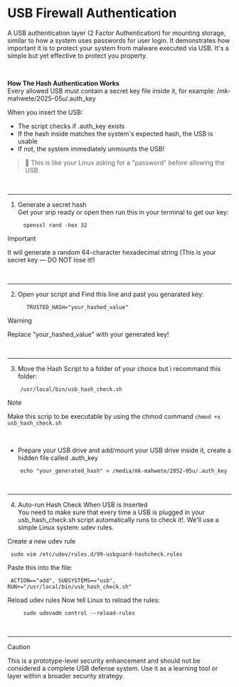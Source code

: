 # USB Firewall Authentication
A USB authentication layer (2 Factor Authentication) for mounting storage, similar to how a system uses passwords for user login. It demonstrates how important it is to protect your system from malware executed via USB. It's a simple but yet effective to protect you property.

<br/>

**How The Hash Authentication Works**<br/>
Every allowed USB must contain a secret key file inside it, for example:
/mk-mahwete/2025-05u/.auth_key

When you insert the USB:

* The script checks if .auth_key exists
* If the hash inside matches the system's expected hash, the USB is usable
* If not, the system immediately unmounts the USB!
  
> 🔐 This is like your Linux asking for a "password" before allowing the USB.

<br/>

***

1. Generate a secret hash<br/>
Get your srip ready or open then run this in your terminal to get our key:
```
     openssl rand -hex 32
```

> [!IMPORTANT]
> It will generate a random 64-character hexadecimal string (This is your secret key — DO NOT lose it!)

<br/>

***

2. Open your script and Find this line and past you genarated key:
```
      TRUSTED_HASH="your_hashed_value"
```
> [!WARNING]
> Replace "your_hashed_value" with your generated key!

<br/>

***

3. Move the Hash Script to a folder of your choice but i recommand this folder:
```
    /usr/local/bin/usb_hash_check.sh
```
> [!NOTE]
> Make this scrip to be executable by using the chmod command `chmod +x usb_hash_check.sh` 

<br/>

* Prepare your USB drive and add/mount your USB drive inside it, create a hidden file called .auth_key
```
    echo "your_generated_hash" > /media/mk-mahwete/2052-05u/.auth_key
```

<br/>

***

4. Auto-run Hash Check When USB is Inserted\
You need to make sure that every time a USB is plugged in your usb_hash_check.sh script automatically runs to check it!. We'll use a simple Linux system: udev rules.

Create a new udev rule

     sudo vim /etc/udev/rules.d/99-usbguard-hashcheck.rules
Paste this into the file:
     
     ACTION=="add", SUBSYSTEMS=="usb", RUN+="/usr/local/bin/usb_hash_check.sh"

Reload udev rules
Now tell Linux to reload the rules:
```     
     sudo udevadm control --reload-rules
```

<br/>

***

> [!CAUTION] 
> This is a prototype-level security enhancement and should not be considered a complete USB defense system. Use it as a learning tool or layer within a broader security strategy.
